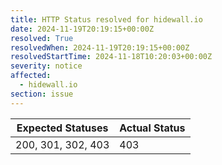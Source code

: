 ```yaml
---
title: HTTP Status resolved for hidewall.io
date: 2024-11-19T20:19:15+00:00Z
resolved: True
resolvedWhen: 2024-11-19T20:19:15+00:00Z
resolvedStartTime: 2024-11-18T10:20:03+00:00Z
severity: notice
affected:
  - hidewall.io
section: issue
---
```


| Expected Statuses | Actual Status  |
|-------------------|----------------|
| 200, 301, 302, 403 | 403 |
